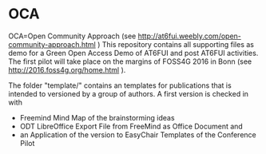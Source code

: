# OCA
OCA=Open Community Approach (see http://at6fui.weebly.com/open-community-approach.html )
This repository contains all supporting files as demo for a Green Open Access Demo of AT6FUI and post AT6FUI activities. The first pilot will take place on the margins of FOSS4G 2016 in Bonn (see http://2016.foss4g.org/home.html ). 

The folder "template/" contains an templates for publications that is intended to versioned by a group of authors. A first version is checked in with
* Freemind Mind Map of the brainstorming ideas
* ODT LibreOffice Export File from FreeMind as Office Document and
* an Application of the version to EasyChair Templates of the Conference Pilot
